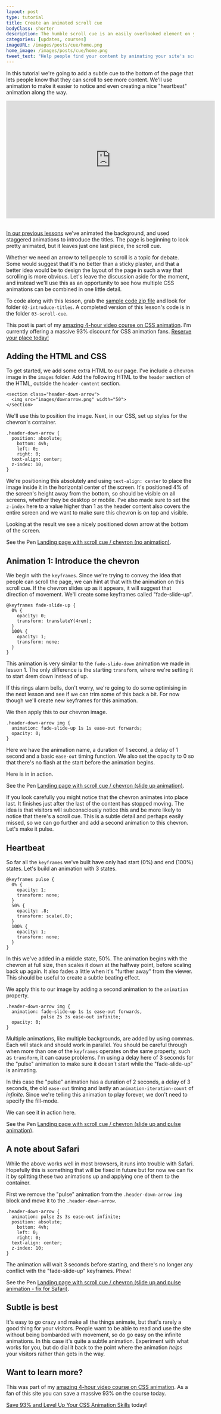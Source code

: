 ```yaml
---
layout: post
type: tutorial
title: Create an animated scroll cue
bodyClass: shorter
description: The humble scroll cue is an easily overlooked element on your page. Let's make it shine by adding CSS animation.
categories: [updates, courses]
imageURL: /images/posts/cue/home.png
home_image: /images/posts/cue/home.png
tweet_text: "Help people find your content by animating your site's scroll cue. Part of this course: https://www.udemy.com/course/level-up-your-css-animation-skills/?referralCode=D358C1EDAB25E718B07A"
---
```


<script async src="https://production-assets.codepen.io/assets/embed/ei.js"></script>

In this tutorial we're going to add a subtle cue to the bottom of the page that lets people know that they can scroll to see more content. We'll use animation to make it easier to notice and even creating a nice "heartbeat" animation along the way.

<div class="videoWrapper">
  <iframe width="560" height="315" src="https://www.youtube-nocookie.com/embed/1JRqQTRLSQc" frameborder="0" allow="accelerometer; autoplay; encrypted-media; gyroscope; picture-in-picture" allowfullscreen></iframe>
</div><br>

[In our previous lessons](https://www.udemy.com/course/level-up-your-css-animation-skills/?referralCode=D358C1EDAB25E718B07A) we've animated the background, and used staggered animations to introduce the titles. The page is beginning to look pretty animated, but it leaves just one last piece, the scroll cue.

Whether we need an arrow to tell people to scroll is a topic for debate. Some would suggest that it's no better than a sticky plaster, and that a better idea would be to design the layout of the page in such a way that scrolling is more obvious. Let's leave the discussion aside for the moment, and instead we'll use this as an opportunity to see how multiple CSS animations can be combined in one little detail.

To code along with this lesson, grab the <a href="https://cssanimation.rocks/levelup/public/01/01.zip">sample code zip file</a> and look for folder `02-introduce-titles`.  A completed version of this lesson's code is in the folder `03-scroll-cue`.

<div class="callout">
    <p>This post is part of my <a href="https://www.udemy.com/course/level-up-your-css-animation-skills/?referralCode=D358C1EDAB25E718B07A">amazing 4-hour video course on CSS animation</a>. I'm currently offering a massive 93% discount for CSS animation fans. <a href="https://www.udemy.com/course/level-up-your-css-animation-skills/?referralCode=D358C1EDAB25E718B07A">Reserve your place today!</a></p>
</div>

## Adding the HTML and CSS

To get started, we add some extra HTML to our page. I've include a chevron image in the `images` folder. Add the following HTML to the `header` section of the HTML, outside the `header-content` section.

    <section class="header-down-arrow">
      <img src="images/downarrow.png" width="50">
    </section>

We'll use this to position the image. Next, in our CSS, set up styles for the chevron's container.

    .header-down-arrow {
      position: absolute;
        bottom: 4vh;
        left: 0;
        right: 0;
      text-align: center;
      z-index: 10;
    }

We're positioning this absolutely and using `text-align: center` to place the image inside it in the horizontal center of the screen. It's positioned 4% of the screen's height away from the bottom, so should be visible on all screens, whether they be desktop or mobile. I've also made sure to set the `z-index` here to a value higher than 1 as the header content also covers the entire screen and we want to make sure this chevron is on top and visible.

Looking at the result we see a nicely positioned down arrow at the bottom of the screen.

<p data-height="600" data-theme-id="light" data-slug-hash="Ppbvbd" data-default-tab="result" data-user="donovanh" data-embed-version="2" data-pen-title="Landing page with scroll cue / chevron (no animation)" class="codepen">See the Pen <a href="http://codepen.io/donovanh/pen/Ppbvbd/">Landing page with scroll cue / chevron (no animation)</a>.</p>

## Animation 1: Introduce the chevron

We begin with the `keyframes`. Since we're trying to convey the idea that people can scroll the page, we can hint at that with the animation on this scroll cue. If the chevron slides up as it appears, it will suggest that direction of movement. We'll create some keyframes called "fade-slide-up".

    @keyframes fade-slide-up {
      0% {
        opacity: 0;
        transform: translateY(4rem);
      }
      100% {
        opacity: 1;
        transform: none;
      }
    }

This animation is very similar to the `fade-slide-down` animation we made in lesson 1. The only difference is the starting `transform`, where we're setting it to start 4rem down instead of up.

If this rings alarm bells, don't worry, we're going to do some optimising in the next lesson and see if we can trim some of this back a bit. For now though we'll create new keyframes for this animation.

We then apply this to our chevron image.

    .header-down-arrow img {
      animation: fade-slide-up 1s 1s ease-out forwards;
      opacity: 0;
    }

Here we have the animation name, a duration of 1 second, a delay of 1 second and a basic `ease-out` timing function. We also set the opacity to 0 so that there's no flash at the start before the animation begins.

Here is in in action.

<p data-height="600" data-theme-id="light" data-slug-hash="xqRNrq" data-default-tab="result" data-user="donovanh" data-embed-version="2" data-pen-title="Landing page with scroll cue / chevron (slide up animation)" class="codepen">See the Pen <a href="http://codepen.io/donovanh/pen/xqRNrq/">Landing page with scroll cue / chevron (slide up animation)</a>.</p>

If you look carefully you might notice that the chevron animates into place last. It finishes just after the last of the content has stopped moving. The idea is that visitors will subconsciously notice this and be more likely to notice that there's a scroll cue. This is a subtle detail and perhaps easily missed, so we can go further and add a second animation to this chevron. Let's make it pulse.

## Heartbeat

So far all the `keyframes` we've built have only had start (0%) and end (100%) states. Let's build an animation with 3 states.

    @keyframes pulse {
      0% {
        opacity: 1;
        transform: none;
      }
      50% {
        opacity: .8;
        transform: scale(.8);
      }
      100% {
        opacity: 1;
        transform: none;
      }
    }

In this we've added in a middle state, 50%. The animation begins with the chevron at full size, then scales it down at the halfway point, before scaling back up again. It also fades a little when it's "further away" from the viewer. This should be useful to create a subtle beating effect.

We apply this to our image by adding a second animation to the `animation` property.

    .header-down-arrow img {
      animation: fade-slide-up 1s 1s ease-out forwards,
                 pulse 2s 3s ease-out infinite;
      opacity: 0;
    }

Multiple animations, like multiple backgrounds, are added by using commas. Each will stack and should work in parallel. You should be careful through when more than one of the `keyframes` operates on the same property, such as `transform`, it can cause problems. I'm using a delay here of 3 seconds for the "pulse" animation to make sure it doesn't start while the "fade-slide-up" is animating.

In this case the "pulse" animation has a duration of 2 seconds, a delay of 3 seconds, the old `ease-out` timing and lastly an `animation-iteration-count` of *infinite*. Since we're telling this animation to play forever, we don't need to specify the fill-mode.

We can see it in action here.

<p data-height="600" data-theme-id="light" data-slug-hash="XMNwaj" data-default-tab="result" data-user="donovanh" data-embed-version="2" data-pen-title="Landing page with scroll cue / chevron (slide up and pulse animation)" class="codepen">See the Pen <a href="http://codepen.io/donovanh/pen/XMNwaj/">Landing page with scroll cue / chevron (slide up and pulse animation)</a>.</p>

## A note about Safari

While the above works well in most browsers, it runs into trouble with Safari. Hopefully this is something that will be fixed in future but for now we can fix it by splitting these two animations up and applying one of them to the container.

First we remove the "pulse" animation from the `.header-down-arrow img` block and move it to the `.header-down-arrow`.

    .header-down-arrow {
      animation: pulse 2s 3s ease-out infinite;
      position: absolute;
        bottom: 4vh;
        left: 0;
        right: 0;
      text-align: center;
      z-index: 10;
    }

The animation will wait 3 seconds before starting, and there's no longer any conflict with the "fade-slide-up" keyframes. Phew!

<p data-height="600" data-theme-id="light" data-slug-hash="mWOYBj" data-default-tab="result" data-user="donovanh" data-embed-version="2" data-pen-title="Landing page with scroll cue / chevron (slide up and pulse animation - fix for Safari)" class="codepen">See the Pen <a href="http://codepen.io/donovanh/pen/mWOYBj/">Landing page with scroll cue / chevron (slide up and pulse animation - fix for Safari)</a>.</p>

## Subtle is best

It's easy to go crazy and make all the things animate, but that's rarely a good thing for your visitors. People want to be able to read and use the site without being bombarded with movement, so do go easy on the infinite animations. In this case it's quite a subtle animation. Experiment with what works for you, but do dial it back to the point where the animation *helps* your visitors rather than gets in the way.

## Want to learn more?

This was part of my [amazing 4-hour video course on CSS animation](https://www.udemy.com/course/level-up-your-css-animation-skills/?referralCode=D358C1EDAB25E718B07A). As a fan of this site you can save a massive 93% on the course today.

[Save 93% and Level Up Your CSS Animation Skills](https://www.udemy.com/course/level-up-your-css-animation-skills/?referralCode=D358C1EDAB25E718B07A) today!



